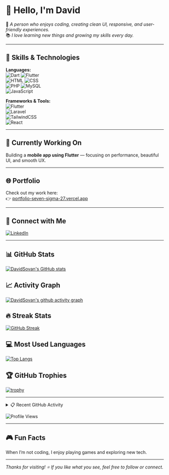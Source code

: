 # 👋 Hello, I'm David

🎯 *A person who enjoys coding, creating clean UI, responsive, and user-friendly experiences.*  
📚 *I love learning new things and growing my skills every day.*

---

## 🚀 Skills & Technologies

**Languages:**  
![Dart](https://img.shields.io/badge/-Dart-0175C2?style=flat&logo=dart&logoColor=white) 
![Flutter](https://img.shields.io/badge/-Flutter-02569B?style=flat&logo=flutter&logoColor=white)  
![HTML](https://img.shields.io/badge/-HTML5-E34F26?style=flat&logo=html5&logoColor=white) 
![CSS](https://img.shields.io/badge/-CSS3-1572B6?style=flat&logo=css3&logoColor=white)  
![PHP](https://img.shields.io/badge/-PHP-777BB4?style=flat&logo=php&logoColor=white) 
![MySQL](https://img.shields.io/badge/-MySQL-4479A1?style=flat&logo=mysql&logoColor=white)  
![JavaScript](https://img.shields.io/badge/-JavaScript-F7DF1E?style=flat&logo=javascript&logoColor=black)

**Frameworks & Tools:**  
![Flutter](https://img.shields.io/badge/-Flutter-02569B?style=flat&logo=flutter&logoColor=white)  
![Laravel](https://img.shields.io/badge/-Laravel-F55247?style=flat&logo=laravel&logoColor=white)  
![TailwindCSS](https://img.shields.io/badge/-Tailwind-06B6D4?style=flat&logo=tailwindcss&logoColor=white)  
![React](https://img.shields.io/badge/-React-61DAFB?style=flat&logo=react&logoColor=black)

---

## 📱 Currently Working On

Building a **mobile app using Flutter** — focusing on performance, beautiful UI, and smooth UX.

---

## 🌐 Portfolio

Check out my work here:  
👉 [portfolio-seven-sigma-27.vercel.app](https://portfolio-seven-sigma-27.vercel.app)

---

## 🔗 Connect with Me

[![LinkedIn](https://img.shields.io/badge/-LinkedIn-blue?style=flat&logo=linkedin&logoColor=white)](https://www.linkedin.com/in/%E1%9E%9F%E1%9E%BB%E1%9E%9C%E1%9E%8E%E1%9F%92%E1%9E%8E-%E1%9E%8A%E1%9F%81%E1%9E%9C%E1%9E%B8%E1%9E%8F-834a07324/)

---

## 📊 GitHub Stats

[![DavidSovan's GitHub stats](https://github-readme-stats.vercel.app/api?username=DavidSovan&show_icons=true&theme=radical)](https://github.com/DavidSovan)

## 📈 Activity Graph

[![DavidSovan's github activity graph](https://github-readme-activity-graph.vercel.app/graph?username=DavidSovan&theme=dracula)](https://github.com/DavidSovan)

## 🔥 Streak Stats

[![GitHub Streak](https://github-readme-streak-stats.herokuapp.com/?user=DavidSovan&theme=dark)](https://github.com/DavidSovan)

## 💻 Most Used Languages

[![Top Langs](https://github-readme-stats.vercel.app/api/top-langs/?username=DavidSovan&layout=compact&theme=vision-friendly-dark)](https://github.com/DavidSovan)

## 🏆 GitHub Trophies

[![trophy](https://github-profile-trophy.vercel.app/?username=DavidSovan&theme=onedark)](https://github.com/DavidSovan)

---

<details>
  <summary>📋 Recent GitHub Activity</summary>
  
  <!--START_SECTION:activity-->
  <!--END_SECTION:activity-->

</details>

![Profile Views](https://komarev.com/ghpvc/?username=DavidSovan&color=blueviolet)

---

## 🎮 Fun Facts

When I’m not coding, I enjoy playing games and exploring new tech.

---

_Thanks for visiting! ⭐️ If you like what you see, feel free to follow or connect._
